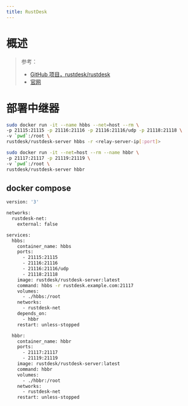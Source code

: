 ```yaml
---
title: RustDesk
---
```


# 概述

> 参考：
> - [GitHub 项目，rustdesk/rustdesk](https://github.com/rustdesk/rustdesk)
> - [官网](https://rustdesk.com/)

# 部署中继器

```bash
sudo docker run -it --name hbbs --net=host --rm \
-p 21115:21115 -p 21116:21116 -p 21116:21116/udp -p 21118:21118 \
-v `pwd`:/root \
rustdesk/rustdesk-server hbbs -r <relay-server-ip[:port]>
```

```bash
sudo docker run -it --net=host --rm --name hbbr \
-p 21117:21117 -p 21119:21119 \
-v `pwd`:/root \
rustdesk/rustdesk-server hbbr
```

## docker compose

```bash
version: '3'

networks:
  rustdesk-net:
    external: false

services:
  hbbs:
    container_name: hbbs
    ports:
      - 21115:21115
      - 21116:21116
      - 21116:21116/udp
      - 21118:21118
    image: rustdesk/rustdesk-server:latest
    command: hbbs -r rustdesk.example.com:21117
    volumes:
      - ./hbbs:/root
    networks:
      - rustdesk-net
    depends_on:
      - hbbr
    restart: unless-stopped

  hbbr:
    container_name: hbbr
    ports:
      - 21117:21117
      - 21119:21119
    image: rustdesk/rustdesk-server:latest
    command: hbbr
    volumes:
      - ./hbbr:/root
    networks:
      - rustdesk-net
    restart: unless-stopped
```
